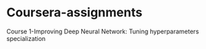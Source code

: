 # Coursera-assignments
 Course 1-Improving Deep Neural Network: Tuning hyperparameters specialization
